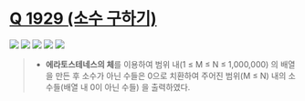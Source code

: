 # [Q 1929 (소수 구하기)](https://www.acmicpc.net/problem/1929)

<img src="https://img.shields.io/badge/Level-Silver 2-lightgrey"> <img src="https://img.shields.io/badge/Memory-5016%20KB-blue"> <img src="https://img.shields.io/badge/Time-20%20ms-brightgreen"> <img src="https://img.shields.io/badge/Length-456%20B-red"> <img src="https://img.shields.io/badge/Language-C-blueviolet">



> - **에라토스테네스의 체**를 이용하여 범위 내(1 ≤ M ≤ N ≤ 1,000,000) 의 배열을 만든 후 소수가 아닌 수들은 0으로 치환하여 주어진 범위(M ≤ N) 내의 소수들(배열 내 0이 아닌 수들) 을 출력하였다.

